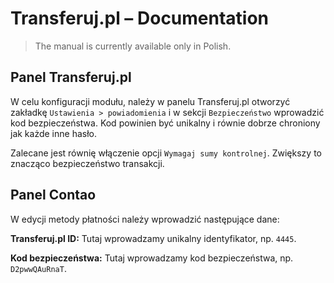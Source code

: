 # Transferuj.pl – Documentation

> The manual is currently available only in Polish.

## Panel Transferuj.pl

W celu konfiguracji modułu, należy w panelu Transferuj.pl otworzyć zakładkę `Ustawienia > powiadomienia` i w sekcji 
`Bezpieczeństwo` wprowadzić kod bezpieczeństwa. Kod powinien być unikalny i równie dobrze chroniony jak każde inne hasło.

Zalecane jest równię włączenie opcji `Wymagaj sumy kontrolnej`. Zwiększy to znacząco bezpieczeństwo transakcji.

## Panel Contao

W edycji metody płatności należy wprowadzić następujące dane:

**Transferuj.pl ID:** Tutaj wprowadzamy unikalny identyfikator, np. `4445`.

**Kod bezpieczeństwa:** Tutaj wprowadzamy kod bezpieczeństwa, np. `D2pwwQAuRnaT`.
